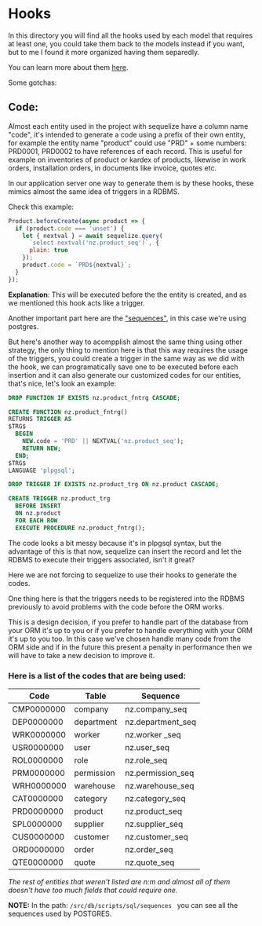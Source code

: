 # Hooks

In this directory you will find all the hooks used by each model that requires at least one, you could take them back to the models instead if you want, but to me I found it more organized having them separedly.

You can learn more about them [here](http://docs.sequelizejs.com/manual/tutorial/hooks.html).

Some gotchas:

## Code:

Almost each entity used in the project with sequelize have a column name "code", it's intended to generate a code
using a prefix of their own entity, for example the entity name "product" could use "PRD" + some numbers: PRD0001, PRD0002
to have references of each record.
This is useful for example on inventories of product or kardex of products, likewise in work orders,
installation orders, in documents like invoice, quotes etc.

In our application server one way to generate them is by these hooks, these mimics almost the same idea of triggers in a RDBMS.

Check this example:

```js
Product.beforeCreate(async product => {
  if (product.code === 'unset') {
    let { nextval } = await sequelize.query(
      `select nextval('nz.product_seq')`, {
      plain: true
    });
    product.code = `PRD${nextval}`;
  }
});
```

**Explanation**:
This will be executed before the the entity is created, and as we mentioned this hook acts like a trigger.

Another important part here are the ["sequences"](https://www.postgresql.org/docs/10/sql-createsequence.html), in this case we're using postgres.

But here's another way to acompplish almost the same thing using other strategy, the only thing to mention here is that this way requires the usage of the triggers, you could create a trigger in the same way as we did with the hook, we can programatically save one to be executed before each insertion and it can also generate our customized codes for our entities, that's nice, let's look an example:

```sql
DROP FUNCTION IF EXISTS nz.product_fntrg CASCADE;

CREATE FUNCTION nz.product_fntrg()
RETURNS TRIGGER AS
$TRG$
  BEGIN
    NEW.code = 'PRD' || NEXTVAL('nz.product_seq');
    RETURN NEW;
  END;
$TRG$
LANGUAGE 'plpgsql';

DROP TRIGGER IF EXISTS nz.product_trg ON nz.product CASCADE;

CREATE TRIGGER nz.product_trg
  BEFORE INSERT
  ON nz.product
  FOR EACH ROW
  EXECUTE PROCEDURE nz.product_fntrg();
```

The code looks a bit messy because it's in plpgsql syntax, but the advantage of this is that now, sequelize
can insert the record and let the RDBMS to execute their triggers associated, isn't it great?

Here we are not forcing to sequelize to use their hooks to generate the codes.

One thing here is that the triggers needs to be registered into the RDBMS previously to avoid problems with the code before the ORM works.

This is a design decision, if you prefer to handle part of the database from your ORM it's up to you or if you prefer to handle everything with your ORM it's up to you too.
In this case we've chosen handle many code from the ORM side and if in the future this present a penalty in performance then we will have to take a new decision to improve it.

### Here is a list of the codes that are being used:

| Code       | Table      | Sequence          |
| ---------- | ---------- | ----------------- |
| CMP0000000 | company    | nz.company_seq    |
| DEP0000000 | department | nz.department_seq |
| WRK0000000 | worker     | nz.worker  _seq   |
| USR0000000 | user       | nz.user_seq       |
| ROL0000000 | role       | nz.role_seq       |
| PRM0000000 | permission | nz.permission_seq |
| WRH0000000 | warehouse  | nz.warehouse_seq  |
| CAT0000000 | category   | nz.category_seq   |
| PRD0000000 | product    | nz.product_seq    |
| SPL0000000 | supplier   | nz.supplier_seq   |
| CUS0000000 | customer   | nz.customer_seq   |
| ORD0000000 | order      | nz.order_seq      |
| QTE0000000 | quote      | nz.quote_seq      |

*The rest of entities that weren't listed are n:m and almost all of them doesn't have too much fields that could require one.*

**NOTE:**
In the path:
  ```/src/db/scripts/sql/sequences ```
you can see all the sequences used by POSTGRES.
